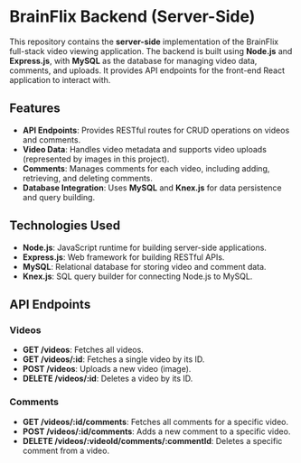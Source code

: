 # BrainFlix Backend (Server-Side)

This repository contains the **server-side** implementation of the BrainFlix full-stack video viewing application. The backend is built using **Node.js** and **Express.js**, with **MySQL** as the database for managing video data, comments, and uploads. It provides API endpoints for the front-end React application to interact with.

## Features

- **API Endpoints**: Provides RESTful routes for CRUD operations on videos and comments.
- **Video Data**: Handles video metadata and supports video uploads (represented by images in this project).
- **Comments**: Manages comments for each video, including adding, retrieving, and deleting comments.
- **Database Integration**: Uses **MySQL** and **Knex.js** for data persistence and query building.

## Technologies Used

- **Node.js**: JavaScript runtime for building server-side applications.
- **Express.js**: Web framework for building RESTful APIs.
- **MySQL**: Relational database for storing video and comment data.
- **Knex.js**: SQL query builder for connecting Node.js to MySQL.

## API Endpoints

### Videos

- **GET /videos**: Fetches all videos.
- **GET /videos/:id**: Fetches a single video by its ID.
- **POST /videos**: Uploads a new video (image).
- **DELETE /videos/:id**: Deletes a video by its ID.

### Comments

- **GET /videos/:id/comments**: Fetches all comments for a specific video.
- **POST /videos/:id/comments**: Adds a new comment to a specific video.
- **DELETE /videos/:videoId/comments/:commentId**: Deletes a specific comment from a video.
